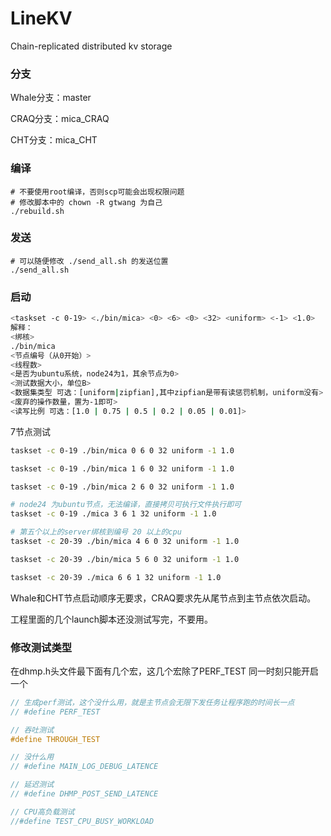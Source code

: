 # LineKV
Chain-replicated distributed kv storage



### 分支

Whale分支：master

CRAQ分支：mica_CRAQ

CHT分支：mica_CHT

### 编译

```
# 不要使用root编译，否则scp可能会出现权限问题
# 修改脚本中的 chown -R gtwang 为自己
./rebuild.sh
```

### 发送

```
# 可以随便修改 ./send_all.sh 的发送位置
./send_all.sh
```

### 启动

```sh
<taskset -c 0-19> <./bin/mica> <0> <6> <0> <32> <uniform> <-1> <1.0>
解释：
<绑核> 
./bin/mica 
<节点编号（从0开始）> 
<线程数> 
<是否为ubuntu系统，node24为1，其余节点为0> 
<测试数据大小，单位B> 
<数据集类型 可选：[uniform|zipfian],其中zipfian是带有读惩罚机制，uniform没有> 
<废弃的操作数量，置为-1即可> 
<读写比例 可选：[1.0 | 0.75 | 0.5 | 0.2 | 0.05 | 0.01]>
```

7节点测试

```bash
taskset -c 0-19 ./bin/mica 0 6 0 32 uniform -1 1.0

taskset -c 0-19 ./bin/mica 1 6 0 32 uniform -1 1.0

taskset -c 0-19 ./bin/mica 2 6 0 32 uniform -1 1.0

# node24 为ubuntu节点，无法编译，直接拷贝可执行文件执行即可
taskset -c 0-19 ./mica 3 6 1 32 uniform -1 1.0

# 第五个以上的server绑核到编号 20 以上的cpu
taskset -c 20-39 ./bin/mica 4 6 0 32 uniform -1 1.0

taskset -c 20-39 ./bin/mica 5 6 0 32 uniform -1 1.0

taskset -c 20-39 ./mica 6 6 1 32 uniform -1 1.0
```

Whale和CHT节点启动顺序无要求，CRAQ要求先从尾节点到主节点依次启动。

工程里面的几个launch脚本还没测试写完，不要用。

### 修改测试类型

在dhmp.h头文件最下面有几个宏，这几个宏除了PERF_TEST  同一时刻只能开启一个

```c
// 生成perf测试，这个没什么用，就是主节点会无限下发任务让程序跑的时间长一点
// #define PERF_TEST

// 吞吐测试
#define THROUGH_TEST

// 没什么用
// #define MAIN_LOG_DEBUG_LATENCE

// 延迟测试
// #define DHMP_POST_SEND_LATENCE

// CPU高负载测试
//#define TEST_CPU_BUSY_WORKLOAD
```

